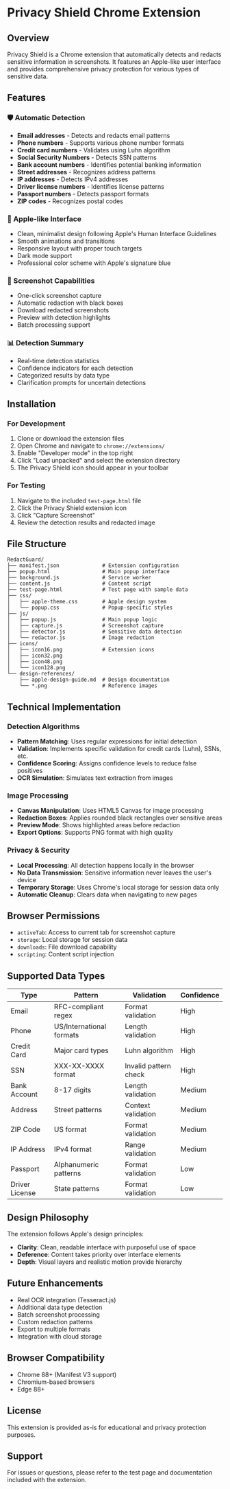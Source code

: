 # Privacy Shield Chrome Extension

## Overview
Privacy Shield is a Chrome extension that automatically detects and redacts sensitive information in screenshots. It features an Apple-like user interface and provides comprehensive privacy protection for various types of sensitive data.

## Features

### 🛡️ Automatic Detection
- **Email addresses** - Detects and redacts email patterns
- **Phone numbers** - Supports various phone number formats
- **Credit card numbers** - Validates using Luhn algorithm
- **Social Security Numbers** - Detects SSN patterns
- **Bank account numbers** - Identifies potential banking information
- **Street addresses** - Recognizes address patterns
- **IP addresses** - Detects IPv4 addresses
- **Driver license numbers** - Identifies license patterns
- **Passport numbers** - Detects passport formats
- **ZIP codes** - Recognizes postal codes

### 🎨 Apple-like Interface
- Clean, minimalist design following Apple's Human Interface Guidelines
- Smooth animations and transitions
- Responsive layout with proper touch targets
- Dark mode support
- Professional color scheme with Apple's signature blue

### 📸 Screenshot Capabilities
- One-click screenshot capture
- Automatic redaction with black boxes
- Download redacted screenshots
- Preview with detection highlights
- Batch processing support

### 📊 Detection Summary
- Real-time detection statistics
- Confidence indicators for each detection
- Categorized results by data type
- Clarification prompts for uncertain detections

## Installation

### For Development
1. Clone or download the extension files
2. Open Chrome and navigate to `chrome://extensions/`
3. Enable "Developer mode" in the top right
4. Click "Load unpacked" and select the extension directory
5. The Privacy Shield icon should appear in your toolbar

### For Testing
1. Navigate to the included `test-page.html` file
2. Click the Privacy Shield extension icon
3. Click "Capture Screenshot"
4. Review the detection results and redacted image

## File Structure
```
RedactGuard/
├── manifest.json              # Extension configuration
├── popup.html                 # Main popup interface
├── background.js              # Service worker
├── content.js                 # Content script
├── test-page.html             # Test page with sample data
├── css/
│   ├── apple-theme.css        # Apple design system
│   └── popup.css              # Popup-specific styles
├── js/
│   ├── popup.js               # Main popup logic
│   ├── capture.js             # Screenshot capture
│   ├── detector.js            # Sensitive data detection
│   └── redactor.js            # Image redaction
├── icons/
│   ├── icon16.png             # Extension icons
│   ├── icon32.png
│   ├── icon48.png
│   └── icon128.png
└── design-references/
    ├── apple-design-guide.md  # Design documentation
    └── *.png                  # Reference images
```

## Technical Implementation

### Detection Algorithms
- **Pattern Matching**: Uses regular expressions for initial detection
- **Validation**: Implements specific validation for credit cards (Luhn), SSNs, etc.
- **Confidence Scoring**: Assigns confidence levels to reduce false positives
- **OCR Simulation**: Simulates text extraction from images

### Image Processing
- **Canvas Manipulation**: Uses HTML5 Canvas for image processing
- **Redaction Boxes**: Applies rounded black rectangles over sensitive areas
- **Preview Mode**: Shows highlighted areas before redaction
- **Export Options**: Supports PNG format with high quality

### Privacy & Security
- **Local Processing**: All detection happens locally in the browser
- **No Data Transmission**: Sensitive information never leaves the user's device
- **Temporary Storage**: Uses Chrome's local storage for session data only
- **Automatic Cleanup**: Clears data when navigating to new pages

## Browser Permissions
- `activeTab`: Access to current tab for screenshot capture
- `storage`: Local storage for session data
- `downloads`: File download capability
- `scripting`: Content script injection

## Supported Data Types

| Type | Pattern | Validation | Confidence |
|------|---------|------------|------------|
| Email | RFC-compliant regex | Format validation | High |
| Phone | US/International formats | Length validation | High |
| Credit Card | Major card types | Luhn algorithm | High |
| SSN | XXX-XX-XXXX format | Invalid pattern check | High |
| Bank Account | 8-17 digits | Length validation | Medium |
| Address | Street patterns | Context validation | Medium |
| ZIP Code | US format | Format validation | Medium |
| IP Address | IPv4 format | Range validation | Medium |
| Passport | Alphanumeric patterns | Format validation | Low |
| Driver License | State patterns | Format validation | Low |

## Design Philosophy
The extension follows Apple's design principles:
- **Clarity**: Clean, readable interface with purposeful use of space
- **Deference**: Content takes priority over interface elements
- **Depth**: Visual layers and realistic motion provide hierarchy

## Future Enhancements
- Real OCR integration (Tesseract.js)
- Additional data type detection
- Batch screenshot processing
- Custom redaction patterns
- Export to multiple formats
- Integration with cloud storage

## Browser Compatibility
- Chrome 88+ (Manifest V3 support)
- Chromium-based browsers
- Edge 88+

## License
This extension is provided as-is for educational and privacy protection purposes.

## Support
For issues or questions, please refer to the test page and documentation included with the extension.

